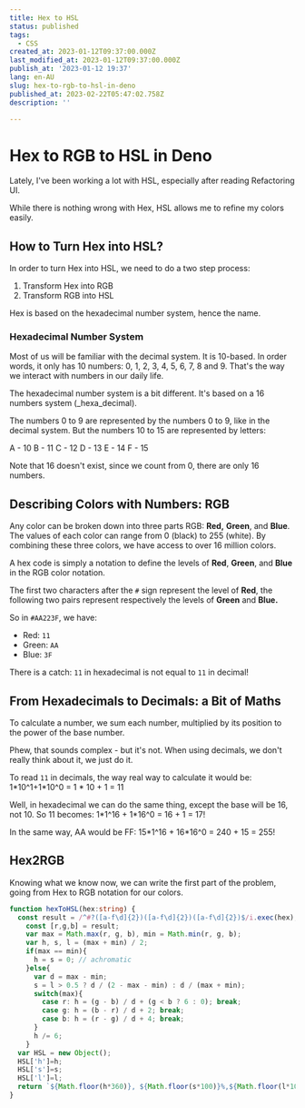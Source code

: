 ```yaml
---
title: Hex to HSL
status: published
tags:
  - CSS
created_at: 2023-01-12T09:37:00.000Z
last_modified_at: 2023-01-12T09:37:00.000Z
publish_at: '2023-01-12 19:37'
lang: en-AU
slug: hex-to-rgb-to-hsl-in-deno
published_at: 2023-02-22T05:47:02.758Z
description: ''

--- 
```

# Hex to RGB to HSL in Deno

Lately, I've been working a lot with HSL, especially after reading Refactoring UI.

While there is nothing wrong with Hex, HSL allows me to refine my colors easily. 

## How to Turn Hex into HSL?

In order to turn Hex into HSL, we need to do a two step process:
1. Transform Hex into RGB
2. Transform RGB into HSL

Hex is based on the hexadecimal number system, hence the name.

### Hexadecimal Number System

Most of us will be familiar with the decimal system. 
It is 10-based. In order words, it only has 10 numbers: 0, 1, 2, 3, 4, 5, 6, 7, 8 and 9.
That's the way we interact with numbers in our daily life. 

The hexadecimal number system is a bit different. It's based on a 16 numbers system (_hexa_decimal).

The numbers 0 to 9 are represented by the numbers 0 to 9, like in the decimal system.
But the numbers 10 to 15 are represented by letters:

A - 10
B - 11
C - 12
D - 13
E - 14
F - 15

Note that 16 doesn't exist, since we count from 0, there are only 16 numbers.

## Describing Colors with Numbers: RGB

Any color can be broken down into three parts RGB: **Red,** **Green**, and **Blue**.
The values of each color can range from 0 (black)  to 255 (white).
By combining these three colors, we have access to over 16 million colors.

A hex code is simply a notation to define the levels of **Red**, **Green**, and **Blue** in the RGB color notation.

The first two characters after the `#` sign represent the level of **Red**, the following two pairs represent respectively the levels of **Green** and **Blue.**

So in `#AA223F`, we have:
- Red: `11`
- Green: `AA`
- Blue: `3F`

There is a catch: `11` in hexadecimal is not equal to `11` in decimal!

## From Hexadecimals to Decimals: a Bit of Maths

To calculate a number, we sum each number, multiplied by its position to the power of the base number. 

Phew, that sounds complex - but it's not. When using decimals, we don't really think about it, we just do it.

To read `11` in decimals, the way real way to calculate it would be:
1\*10^1+1\*10^0 = 1 * 10 + 1 = 11

Well, in hexadecimal we can do the same thing, except the base will be 16, not 10.
So 11 becomes: 1\*1^16 + 1\*16^0 = 16 + 1 = 17!

In the same way, AA would be FF:  15\*1^16 + 16\*16^0 = 240 + 15 = 255!

## Hex2RGB

Knowing what we know now, we can write the first part of the problem, going from Hex to RGB notation for our colors.

```ts
function hexToHSL(hex:string) {
  const result = /^#?([a-f\d]{2})([a-f\d]{2})([a-f\d]{2})$/i.exec(hex);
    const [r,g,b] = result;
    var max = Math.max(r, g, b), min = Math.min(r, g, b);
    var h, s, l = (max + min) / 2;
    if(max == min){
      h = s = 0; // achromatic
    }else{
      var d = max - min;
      s = l > 0.5 ? d / (2 - max - min) : d / (max + min);
      switch(max){
        case r: h = (g - b) / d + (g < b ? 6 : 0); break;
        case g: h = (b - r) / d + 2; break;
        case b: h = (r - g) / d + 4; break;
      }
      h /= 6;
    }
  var HSL = new Object();
  HSL['h']=h;
  HSL['s']=s;
  HSL['l']=l;
  return `${Math.floor(h*360)}, ${Math.floor(s*100)}%,${Math.floor(l*100)}%`;
}
```